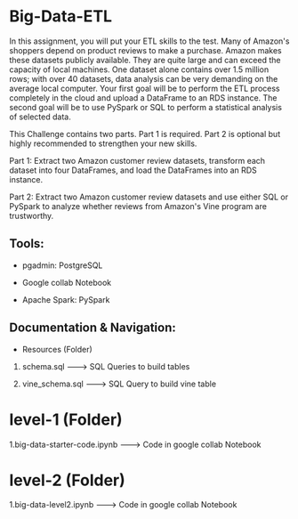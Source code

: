 # Big-Data-ETL
In this assignment, you will put your ETL skills to the test. Many of Amazon's shoppers depend on product reviews to make a purchase. Amazon makes these datasets publicly available. They are quite large and can exceed the capacity of local machines. One dataset alone contains over 1.5 million rows; with over 40 datasets, data analysis can be very demanding on the average local computer. Your first goal will be to perform the ETL process completely in the cloud and upload a DataFrame to an RDS instance. The second goal will be to use PySpark or SQL to perform a statistical analysis of selected data.

This Challenge contains two parts. Part 1 is required. Part 2 is optional but highly recommended to strengthen your new skills.

Part 1: Extract two Amazon customer review datasets, transform each dataset into four DataFrames, and load the DataFrames into an RDS instance.

Part 2: Extract two Amazon customer review datasets and use either SQL or PySpark to analyze whether reviews from Amazon's Vine program are trustworthy.

## Tools: ##

+ pgadmin: PostgreSQL

- Google collab Notebook 

+ Apache Spark: PySpark

## Documentation & Navigation: ##

* Resources (Folder)

1. schema.sql ---> SQL Queries to build tables

2. vine_schema.sql ---> SQL Query to build vine table

# level-1 (Folder)

1.big-data-starter-code.ipynb ---> Code in google collab Notebook

# level-2 (Folder)

1.big-data-level2.ipynb ---> Code in google collab Notebook
